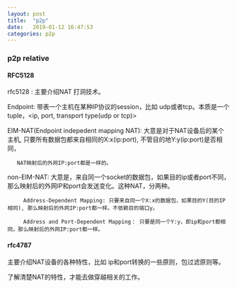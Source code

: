 ```yaml
---
layout: post
title:  "p2p"
date:   2019-01-12 16:47:53
categories: p2p
---
```


### p2p relative

#### RFC5128

rfc5128 : 主要介绍NAT 打洞技术。

Endpoint: 带表一个主机在某种IP协议的session，比如 udp或者tcp。本质是一个tuple，<ip, port, transport type(udp or tcp)>

EIM-NAT(Endpoint indepedent mapping NAT): 大意是对于NAT设备后的某个主机, 只要所有数据包都来自相同的X:x(ip:port), 不管目的地Y:y(ip:port)是否相同，

       NAT映射后的外网IP:port都是一样的。
      
non-EIM-NAT: 大意是，来自同一个socket的数据包，如果目的ip或者port不同，那么映射后的外网IP和port会发送变化。这种NAT，分两种。

         Address-Dependent Mapping: 只要来自同一个X:x的数据包，如果目的Y(目的IP相同), 那么映射后的外网IP:port都一样。不依赖目的端口y。
         
         Address and Port-Dependent Mapping： 只要是同一个Y:y，即ip和port都相同，那么映射后的外网IP:port都一样。
        
#### rfc4787

主要介绍NAT设备的各种特性，比如 ip和port转换的一些原则，包过滤原则等。

了解清楚NAT的特性，才能去做穿越相关的工作。
